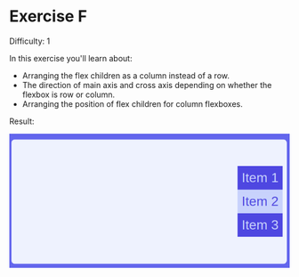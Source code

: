 # Exercise F

Difficulty: 1

In this exercise you'll learn about:

- Arranging the flex children as a column instead of a row.
- The direction of main axis and cross axis depending on whether the flexbox is row or column.
- Arranging the position of flex children for column flexboxes.

Result:

![image](../../assets/f.png)
